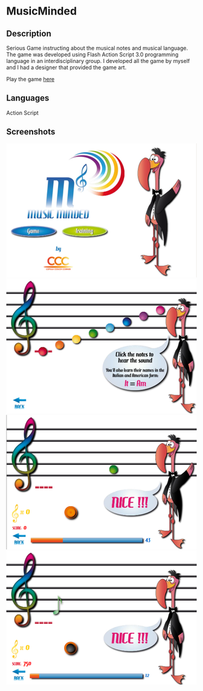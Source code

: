 # MusicMinded

## Description

Serious Game instructing about the musical notes and musical language.
The game was developed using Flash Action Script 3.0 programming language in
an interdisciplinary group. I developed all the game by myself and I had a designer that provided
the game art.

Play the game [here](http://www.salle.url.edu/~tm18164/musicMinded/simulador.html)

## Languages

Action Script

## Screenshots

![alt tag](https://github.com/enricmacias/MusicMinded/blob/master/Screenshots/image01.jpg)
![alt tag](https://github.com/enricmacias/MusicMinded/blob/master/Screenshots/image02.jpg)
![alt tag](https://github.com/enricmacias/MusicMinded/blob/master/Screenshots/image03.jpg)
![alt tag](https://github.com/enricmacias/MusicMinded/blob/master/Screenshots/image04.jpg)
